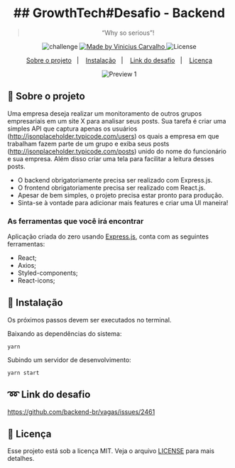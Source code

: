 <h1 align="center">
  ## GrowthTech#Desafio - Backend
</h1>

<blockquote align="center">“Why so serious”!</blockquote>

<p align="center">
  <img alt="challenge" src="https://img.shields.io/badge/challenge-%2304D361">

  <a href="https://github.com/carvalhoviniciusluiz">
    <img alt="Made by Vinicius Carvalho" src="https://img.shields.io/badge/made%20by-Vinicius%20Carvalho-%2304D361">
  </a>

  <img alt="License" src="https://img.shields.io/badge/license-MIT-%2304D361">
</p>

<p align="center">
  <a href="#rocket-sobre-o-projeto">Sobre o projeto</a>&nbsp;&nbsp;&nbsp;|&nbsp;&nbsp;&nbsp;
  <a href="#8ball-instalação">Instalação</a>&nbsp;&nbsp;&nbsp;|&nbsp;&nbsp;&nbsp;
  <a href="#loop-link-do-desafio">Link do desafio</a>&nbsp;&nbsp;&nbsp;|&nbsp;&nbsp;&nbsp;
  <a href="#memo-licença">Licença</a>
</p>

<p align="center">
  <img src="https://user-images.githubusercontent.com/22005684/83093138-4061f200-a075-11ea-8ae6-9dd965d9e07a.gif" alt="Preview 1" />
</p>

## :rocket: Sobre o projeto

Uma empresa deseja realizar um monitoramento de outros grupos empresariais em um site X para analisar seus posts. Sua tarefa é criar uma simples API que captura apenas os usuários (http://jsonplaceholder.typicode.com/users) os quais a empresa em que trabalham fazem parte de um grupo e exiba seus posts (http://jsonplaceholder.typicode.com/posts) unido do nome do funcionário e sua empresa. Além disso criar uma tela para facilitar a leitura desses posts.

- O backend obrigatoriamente precisa ser realizado com Express.js.
- O frontend obrigatoriamente precisa ser realizado com React.js.
- Apesar de bem simples, o projeto precisa estar pronto para produção.
- Sinta-se à vontade para adicionar mais features e criar uma UI maneira!

### **As ferramentas que você irá encontrar**

Aplicação criada do zero usando [Express.js](https://expressjs.com/pt-br/api.html), conta com as seguintes ferramentas:

- React;
- Axios;
- Styled-components;
- React-icons;

## :8ball: Instalação

Os próximos passos devem ser executados no terminal.

Baixando as dependências do sistema:

    yarn

Subindo um servidor de desenvolvimento:

    yarn start

## :loop: Link do desafio

https://github.com/backend-br/vagas/issues/2461

## :memo: Licença

Esse projeto está sob a licença MIT. Veja o arquivo [LICENSE](LICENSE.md) para mais detalhes.
